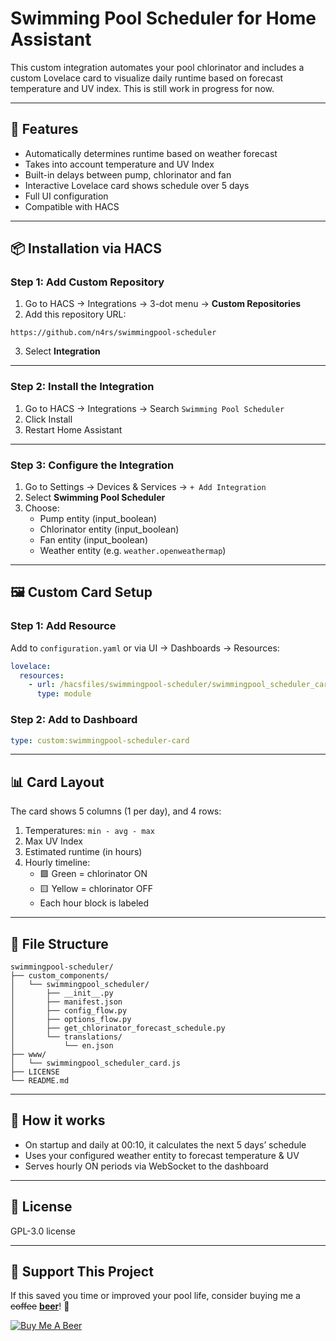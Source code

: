 # Swimming Pool Scheduler for Home Assistant

This custom integration automates your pool chlorinator and includes a custom Lovelace card to visualize daily runtime based on forecast temperature and UV index.
This is still work in progress for now.

---

## 🔧 Features
- Automatically determines runtime based on weather forecast
- Takes into account temperature and UV Index
- Built-in delays between pump, chlorinator and fan
- Interactive Lovelace card shows schedule over 5 days
- Full UI configuration
- Compatible with HACS

---

## 📦 Installation via HACS

### Step 1: Add Custom Repository

1. Go to HACS → Integrations → 3-dot menu → **Custom Repositories**
2. Add this repository URL:
```
https://github.com/n4rs/swimmingpool-scheduler
```
3. Select **Integration**

---

### Step 2: Install the Integration

1. Go to HACS → Integrations → Search `Swimming Pool Scheduler`
2. Click Install
3. Restart Home Assistant

---

### Step 3: Configure the Integration

1. Go to Settings → Devices & Services → `+ Add Integration`
2. Select **Swimming Pool Scheduler**
3. Choose:
   - Pump entity (input_boolean)
   - Chlorinator entity (input_boolean)
   - Fan entity (input_boolean)
   - Weather entity (e.g. `weather.openweathermap`)

---

## 🖼️ Custom Card Setup

### Step 1: Add Resource

Add to `configuration.yaml` or via UI → Dashboards → Resources:

```yaml
lovelace:
  resources:
    - url: /hacsfiles/swimmingpool-scheduler/swimmingpool_scheduler_card.js
      type: module
```

### Step 2: Add to Dashboard

```yaml
type: custom:swimmingpool-scheduler-card
```

---

## 📊 Card Layout

The card shows 5 columns (1 per day), and 4 rows:

1. Temperatures: `min - avg - max`
2. Max UV Index
3. Estimated runtime (in hours)
4. Hourly timeline:
   - 🟩 Green = chlorinator ON
   - 🟨 Yellow = chlorinator OFF
   - Each hour block is labeled

---

## 📁 File Structure

```
swimmingpool-scheduler/
├── custom_components/
│   └── swimmingpool_scheduler/
│       ├── __init__.py
│       ├── manifest.json
│       ├── config_flow.py
│       ├── options_flow.py
│       ├── get_chlorinator_forecast_schedule.py
│       └── translations/
│           └── en.json
├── www/
│   └── swimmingpool_scheduler_card.js
├── LICENSE
└── README.md
```

---

## 🧠 How it works

- On startup and daily at 00:10, it calculates the next 5 days’ schedule
- Uses your configured weather entity to forecast temperature & UV
- Serves hourly ON periods via WebSocket to the dashboard

---

## 📜 License

GPL-3.0 license

---

## 🍺 Support This Project

If this saved you time or improved your pool life, consider buying me a ~~coffee~~ [**beer**](https://coff.ee/n4rs)! 🍻

[![Buy Me A Beer](https://img.shields.io/badge/Buy%20Me%20a-🍺%20Beer-orange?style=for-the-badge&logo=buymeacoffee)](https://www.buymeacoffee.com/n4rs)
